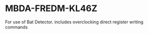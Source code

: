 # MBDA-FREDM-KL46Z
For use of Bat Detector. includes overclocking direct register writing commands  
